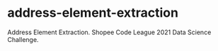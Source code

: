 # address-element-extraction
Address Element Extraction. Shopee Code League 2021 Data Science Challenge.
